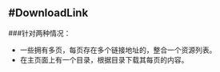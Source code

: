 #DownloadLink
---------------------------
###针对两种情况：
* 一些拥有多页，每页存在多个链接地址的，整合一个资源列表。  
* 在主页面上有一个目录，根据目录下载其每页的内容。  